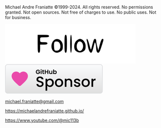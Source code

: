 ﻿  
Michael Andre Franiatte ©1999-2024. All rights reserved. No permissions granted. Not open sources. Not free of charges to use. No public uses. Not for business.  
  
[![](github_follow.svg)](https://github.com/login?return_to=https://github.com/michaelandrefraniatte) [![](github_sponsor.svg)](https://github.com/sponsors/michaelandrefraniatte)  
  
michael.franiatte@gmail.com  
  
https://michaelandrefraniatte.github.io/  
  
https://www.youtube.com/@mic113b  
  